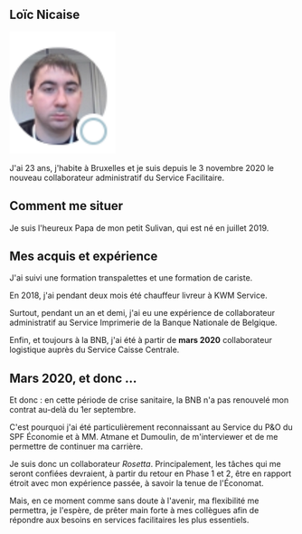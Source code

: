 <link rel="stylesheet" href="S2.css">
<link rel="stylesheet" href="foghorn2.css">

## Loïc Nicaise 

![](Loic_Nicaise.png)

J'ai 23 ans, j'habite à Bruxelles et je suis depuis le 3 novembre 2020 le nouveau collaborateur administratif du Service Facilitaire. 

## Comment me situer

Je suis l'heureux Papa de mon petit Sulivan, qui est né en juillet 2019.

## Mes acquis et expérience

J'ai suivi une formation transpalettes et une formation de cariste.

En 2018, j'ai pendant deux mois été chauffeur livreur à KWM Service.

Surtout, pendant un an et demi, j'ai eu une expérience de collaborateur administratif au Service Imprimerie de la Banque Nationale de Belgique.

Enfin, et toujours à la BNB, j'ai été à partir de **mars 2020** collaborateur logistique auprès du Service Caisse Centrale.

## Mars 2020, et donc ...

Et donc : en cette période de crise sanitaire, la BNB n'a pas renouvelé mon contrat au-delà du 1er septembre.

C'est pourquoi j'ai été particulièrement reconnaissant au Service du P&O du SPF &Eacute;conomie et à MM. Atmane et Dumoulin, de m'interviewer et de me permettre de continuer ma carrière.

Je suis donc un collaborateur *Rosetta*.   Principalement, les tâches qui me seront confiées devraient, à partir du retour en Phase 1 et 2, être en rapport étroit avec mon expérience passée, à savoir la tenue de l'&Eacute;conomat.

Mais, en ce moment comme sans doute à l'avenir, ma flexibilité me permettra, je l'espère, de prêter main forte à mes collègues afin de répondre aux besoins en services facilitaires les plus essentiels.


